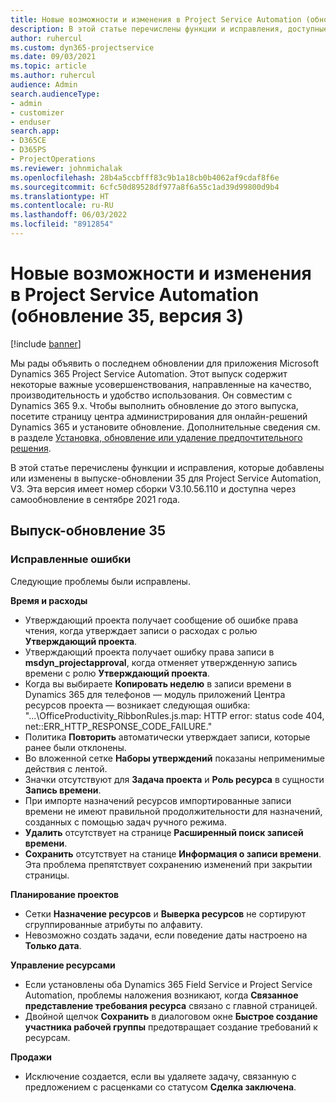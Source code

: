 ```yaml
---
title: Новые возможности и изменения в Project Service Automation (обновление 35, версия 3)
description: В этой статье перечислены функции и исправления, доступные в выпуске-обновлении 35 для Microsoft Dynamics 365 Project Service Automation, V3.
author: ruhercul
ms.custom: dyn365-projectservice
ms.date: 09/03/2021
ms.topic: article
ms.author: ruhercul
audience: Admin
search.audienceType:
- admin
- customizer
- enduser
search.app:
- D365CE
- D365PS
- ProjectOperations
ms.reviewer: johnmichalak
ms.openlocfilehash: 28b4a5ccbfff83c9b1a18cb0b4062af9cdaf8f6e
ms.sourcegitcommit: 6cfc50d89528df977a8f6a55c1ad39d99800d9b4
ms.translationtype: HT
ms.contentlocale: ru-RU
ms.lasthandoff: 06/03/2022
ms.locfileid: "8912854"
---
```

# <a name="whats-new-or-changed-in-project-service-automation-update-release-35-v3"></a>Новые возможности и изменения в Project Service Automation (обновление 35, версия 3)

[!include [banner](../includes/psa-now-project-operations.md)]

Мы рады объявить о последнем обновлении для приложения Microsoft Dynamics 365 Project Service Automation. Этот выпуск содержит некоторые важные усовершенствования, направленные на качество, производительность и удобство использования. Он совместим с Dynamics 365 9.x. Чтобы выполнить обновление до этого выпуска, посетите страницу центра администрирования для онлайн-решений Dynamics 365 и установите обновление. Дополнительные сведения см. в разделе [Установка, обновление или удаление предпочтительного решения](/power-platform/admin/install-remove-preferred-solution).

В этой статье перечислены функции и исправления, которые добавлены или изменены в выпуске-обновлении 35 для Project Service Automation, V3. Эта версия имеет номер сборки V3.10.56.110 и доступна через самообновление в сентябре 2021 года.

## <a name="update-release-35"></a>Выпуск-обновление 35

### <a name="bug-fixes"></a>Исправленные ошибки

Следующие проблемы были исправлены.

**Время и расходы**

- Утверждающий проекта получает сообщение об ошибке права чтения, когда утверждает записи о расходах с ролью **Утверждающий проекта**.
- Утверждающий проекта получает ошибку права записи в **msdyn_projectapproval**, когда отменяет утвержденную запись времени с ролю **Утверждающий проекта**.
- Когда вы выбираете **Копировать неделю** в записи времени в Dynamics 365 для телефонов — модуль приложений Центра ресурсов проекта — возникает следующая ошибка: "...\OfficeProductivity_RibbonRules.js.map: HTTP error: status code 404, net::ERR_HTTP_RESPONSE_CODE_FAILURE."
- Политика **Повторить** автоматически утверждает записи, которые ранее были отклонены.
- Во вложенной сетке **Наборы утверждений** показаны неприменимые действия с лентой.
- Значки отсутствуют для **Задача проекта** и **Роль ресурса** в сущности **Запись времени**.
- При импорте назначений ресурсов импортированные записи времени не имеют правильной продолжительности для назначений, созданных с помощью задач ручного режима.
- **Удалить** отсутствует на странице **Расширенный поиск записей времени**.
- **Сохранить** отсутствует на станице **Информация о записи времени**. Эта проблема препятствует сохранению изменений при закрытии страницы.

**Планирование проектов**

- Сетки **Назначение ресурсов** и **Выверка ресурсов** не сортируют сгруппированные атрибуты по алфавиту.
- Невозможно создать задачи, если поведение даты настроено на **Только дата**.

**Управление ресурсами**

- Если установлены оба Dynamics 365 Field Service и Project Service Automation, проблемы наложения возникают, когда **Связанное представление требования ресурса** связано с главной страницей.
- Двойной щелчок **Сохранить** в диалоговом окне **Быстрое создание участника рабочей группы** предотвращает создание требований к ресурсам.

**Продажи**

- Исключение создается, если вы удаляете задачу, связанную с предложением с расценками со статусом **Сделка заключена**.

